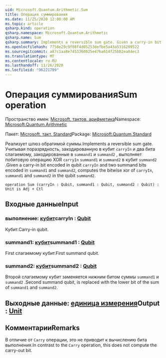```yaml
---
uid: Microsoft.Quantum.Arithmetic.Sum
title: Операция суммирования
ms.date: 11/25/2020 12:00:00 AM
ms.topic: article
qsharp.kind: operation
qsharp.namespace: Microsoft.Quantum.Arithmetic
qsharp.name: Sum
qsharp.summary: Implements a reversible sum gate. Given a carry-in bit encoded in qubit `carryIn` and two summand bits encoded in `summand1` and `summand2`, computes the bitwise xor of `carryIn`, `summand1` and `summand2` in the qubit `summand2`.
ms.openlocfilehash: 7758e29c9f08f4d05253defbe5a43a5316289522
ms.sourcegitcommit: a87c1aa8e7453360025e47ba614f25b02ea84ec3
ms.translationtype: MT
ms.contentlocale: ru-RU
ms.lasthandoff: 11/26/2020
ms.locfileid: "96221799"
---
```

# <a name="sum-operation"></a><span data-ttu-id="88954-102">Операция суммирования</span><span class="sxs-lookup"><span data-stu-id="88954-102">Sum operation</span></span>

<span data-ttu-id="88954-103">Пространство имен: [Microsoft. тактов. арифметика](xref:Microsoft.Quantum.Arithmetic)</span><span class="sxs-lookup"><span data-stu-id="88954-103">Namespace: [Microsoft.Quantum.Arithmetic](xref:Microsoft.Quantum.Arithmetic)</span></span>

<span data-ttu-id="88954-104">Пакет: [Microsoft. такт. Standard](https://nuget.org/packages/Microsoft.Quantum.Standard)</span><span class="sxs-lookup"><span data-stu-id="88954-104">Package: [Microsoft.Quantum.Standard](https://nuget.org/packages/Microsoft.Quantum.Standard)</span></span>


<span data-ttu-id="88954-105">Реализует шлюз обратимой суммы.</span><span class="sxs-lookup"><span data-stu-id="88954-105">Implements a reversible sum gate.</span></span> <span data-ttu-id="88954-106">Учитывая поразрядность, закодированную в кубит `carryIn` и два бита слагаемому, закодированные в `summand1` и `summand2` , выполняет побитовую операцию XOR `carryIn` `summand1` и `summand2` в кубит `summand2` .</span><span class="sxs-lookup"><span data-stu-id="88954-106">Given a carry-in bit encoded in qubit `carryIn` and two summand bits encoded in `summand1` and `summand2`, computes the bitwise xor of `carryIn`, `summand1` and `summand2` in the qubit `summand2`.</span></span>

```qsharp
operation Sum (carryIn : Qubit, summand1 : Qubit, summand2 : Qubit) : Unit is Adj + Ctl
```


## <a name="input"></a><span data-ttu-id="88954-107">Входные данные</span><span class="sxs-lookup"><span data-stu-id="88954-107">Input</span></span>

### <a name="carryin--qubit"></a><span data-ttu-id="88954-108">выполнение: [кубит](xref:microsoft.quantum.lang-ref.qubit)</span><span class="sxs-lookup"><span data-stu-id="88954-108">carryIn : [Qubit](xref:microsoft.quantum.lang-ref.qubit)</span></span>

<span data-ttu-id="88954-109">Кубит.</span><span class="sxs-lookup"><span data-stu-id="88954-109">Carry-in qubit.</span></span>


### <a name="summand1--qubit"></a><span data-ttu-id="88954-110">summand1: [кубит](xref:microsoft.quantum.lang-ref.qubit)</span><span class="sxs-lookup"><span data-stu-id="88954-110">summand1 : [Qubit](xref:microsoft.quantum.lang-ref.qubit)</span></span>

<span data-ttu-id="88954-111">First слагаемому кубит.</span><span class="sxs-lookup"><span data-stu-id="88954-111">First summand qubit.</span></span>


### <a name="summand2--qubit"></a><span data-ttu-id="88954-112">summand2: [кубит](xref:microsoft.quantum.lang-ref.qubit)</span><span class="sxs-lookup"><span data-stu-id="88954-112">summand2 : [Qubit](xref:microsoft.quantum.lang-ref.qubit)</span></span>

<span data-ttu-id="88954-113">Второй слагаемому кубит заменяется нижним битом суммы `summand1` и `summand2` .</span><span class="sxs-lookup"><span data-stu-id="88954-113">Second summand qubit, is replaced with the lower bit of the sum of `summand1` and `summand2`.</span></span>



## <a name="output--unit"></a><span data-ttu-id="88954-114">Выходные данные: [единица измерения](xref:microsoft.quantum.lang-ref.unit)</span><span class="sxs-lookup"><span data-stu-id="88954-114">Output : [Unit](xref:microsoft.quantum.lang-ref.unit)</span></span>



## <a name="remarks"></a><span data-ttu-id="88954-115">Комментарии</span><span class="sxs-lookup"><span data-stu-id="88954-115">Remarks</span></span>

<span data-ttu-id="88954-116">В отличие от `Carry` операции, это не приводит к вычислению бита выполнения.</span><span class="sxs-lookup"><span data-stu-id="88954-116">In contrast to the `Carry` operation, this does not compute the carry-out bit.</span></span>